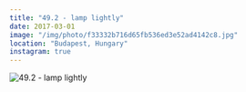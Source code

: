 ```yaml
---
title: "49.2 - lamp lightly"
date: 2017-03-01
image: "/img/photo/f33332b716d65fb536ed3e52ad4142c8.jpg"
location: "Budapest, Hungary"
instagram: true
---
```


![49.2 - lamp lightly](/img/photo/f33332b716d65fb536ed3e52ad4142c8.jpg)
